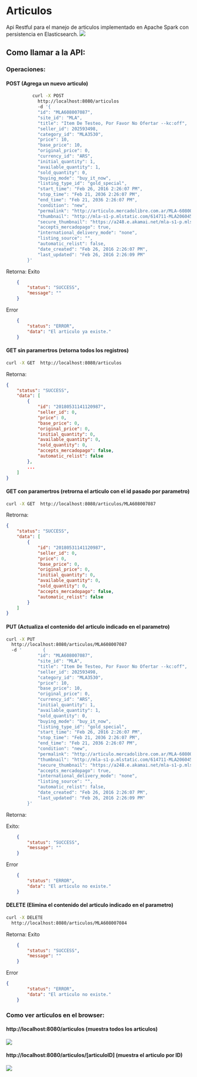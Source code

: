 # Articulos
Api Restful para el manejo de articulos implementado en Apache Spark con persistencia en Elasticsearch. 
![](https://github.com/lussei/Articulos/blob/master/app.png)



## Como llamar a la API:<br>

### Operaciones:
#### POST (Agrega un nuevo articulo)
```bash
          curl -X POST 
            http://localhost:8080/articulos 
            -d '{
            "id": "MLA608007087",
            "site_id": "MLA",
            "title": "Item De Testeo, Por Favor No Ofertar --kc:off",
            "seller_id": 202593498,
            "category_id": "MLA3530",
            "price": 10,
            "base_price": 10,
            "original_price": 0,
            "currency_id": "ARS",
            "initial_quantity": 1,
            "available_quantity": 1,
            "sold_quantity": 0,
            "buying_mode": "buy_it_now",
            "listing_type_id": "gold_special",
            "start_time": "Feb 26, 2016 2:26:07 PM",
            "stop_time": "Feb 21, 2036 2:26:07 PM",
            "end_time": "Feb 21, 2036 2:26:07 PM",
            "condition": "new",
            "permalink": "http://articulo.mercadolibre.com.ar/MLA-608007087-item-de-testeo-por-favor-no-ofertar-kcoff-_JM",
            "thumbnail": "http://mla-s1-p.mlstatic.com/614711-MLA20604586883_022016-I.jpg",
            "secure_thumbnail": "https://a248.e.akamai.net/mla-s1-p.mlstatic.com/614711-MLA20604586883_022016-I.jpg",
            "accepts_mercadopago": true,
            "international_delivery_mode": "none",
            "listing_source": "",
            "automatic_relist": false,
            "date_created": "Feb 26, 2016 2:26:07 PM",
            "last_updated": "Feb 26, 2016 2:26:09 PM"
        }'
```
Retorna:
Exito
```json
	{
		"status": "SUCCESS",
		"message": ""
	}
```
Error
```json
	{
		"status": "ERROR",
		"data": "El articulo ya existe."
	}
```


#### GET sin paramertros (retorna todos los registros)
```bash
curl -X GET  http://localhost:8080/articulos 

```
Retorna: 
```json
{
    "status": "SUCCESS",
    "data": [
        {
            "id": "20180531141120987",
            "seller_id": 0,
            "price": 0,
            "base_price": 0,
            "original_price": 0,
            "initial_quantity": 0,
            "available_quantity": 0,
            "sold_quantity": 0,
            "accepts_mercadopago": false,
            "automatic_relist": false
        },
		...
	]
}
```

#### GET con paramertros (retrorna el articulo con el id pasado por parametro)

```bash
curl -X GET  http://localhost:8080/articulos/MLA608007087
```
Retrorna: 
```json
{
    "status": "SUCCESS",
    "data": [
        {
            "id": "20180531141120987",
            "seller_id": 0,
            "price": 0,
            "base_price": 0,
            "original_price": 0,
            "initial_quantity": 0,
            "available_quantity": 0,
            "sold_quantity": 0,
            "accepts_mercadopago": false,
            "automatic_relist": false
        }
    ]
}
```

#### PUT (Actualiza el contenido del articulo indicado en el parametro)
```bash
curl -X PUT
  http://localhost:8080/articulos/MLA608007087
  -d '        {
            "id": "MLA608007087",
            "site_id": "MLA",
            "title": "Item De Testeo, Por Favor No Ofertar --kc:off",
            "seller_id": 202593498,
            "category_id": "MLA3530",
            "price": 10,
            "base_price": 10,
            "original_price": 0,
            "currency_id": "ARS",
            "initial_quantity": 1,
            "available_quantity": 1,
            "sold_quantity": 0,
            "buying_mode": "buy_it_now",
            "listing_type_id": "gold_special",
            "start_time": "Feb 26, 2016 2:26:07 PM",
            "stop_time": "Feb 21, 2036 2:26:07 PM",
            "end_time": "Feb 21, 2036 2:26:07 PM",
            "condition": "new",
            "permalink": "http://articulo.mercadolibre.com.ar/MLA-608007087-item-de-testeo-por-favor-no-ofertar-kcoff-_JM",
            "thumbnail": "http://mla-s1-p.mlstatic.com/614711-MLA20604586883_022016-I.jpg",
            "secure_thumbnail": "https://a248.e.akamai.net/mla-s1-p.mlstatic.com/614711-MLA20604586883_022016-I.jpg",
            "accepts_mercadopago": true,
            "international_delivery_mode": "none",
            "listing_source": "",
            "automatic_relist": false,
            "date_created": "Feb 26, 2016 2:26:07 PM",
            "last_updated": "Feb 26, 2016 2:26:09 PM"
        }'        
```
Retorna:

Exito:
```json
	{
		"status": "SUCCESS",
		"message": ""
	}
```
Error
```json
	{
		"status": "ERROR",
		"data": "El articulo no existe."
	}
```
#### DELETE (Elimina el contenido del articulo indicado en el parametro)
```bash
curl -X DELETE 
  http://localhost:8080/articulos/MLA608007084
```
Retorna:
	Exito
```json
	{
		"status": "SUCCESS",
		"message": ""
	}
```
Error
```json
{
		"status": "ERROR",
		"data": "El articulo no existe."
	}
```

### Como ver articulos en el browser: 

#### http://localhost:8080/articulos (muestra todos los articulos)
![](https://github.com/lussei/Articulos/blob/master/consulta1.png)

#### http://localhost:8080/articulos/[articuloID] (muestra el articulo por ID)
![](https://github.com/lussei/Articulos/blob/master/consulta2.png)

